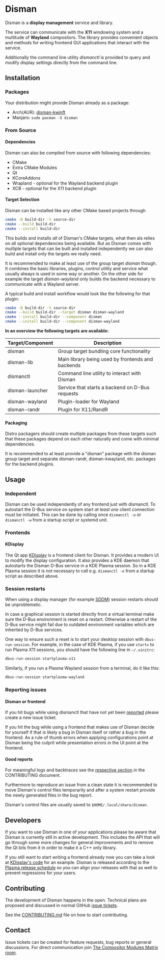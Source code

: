# Disman

Disman is a **display management** service and library.

The service can communicate with the **X11** windowing system
and a multitude of **Wayland** compositors.
The library provides convenient objects and methods
for writing frontend GUI applications
that interact with the service.

Additionally the command line utility *dismanctl* is provided
to query and modify display settings directly from the command line.

## Installation
### Packages
Your distribution might provide Disman already as a package:
* Arch(AUR): [disman-kwinft][aur-package]
* Manjaro: `sudo pacman -S disman`

### From Source
#### Dependencies
Disman can also be compiled from source with following dependencies:
* CMake
* Extra CMake Modules
* Qt
* KCoreAddons
* Wrapland - optional for the Wayland backend plugin
* XCB - optional for the X11 backend plugin

#### Target Selection
Disman can be installed like any other CMake based projects through

```sh
cmake -B build-dir -S source-dir
cmake --build build-dir
cmake --install build-dir
```

This builds and installs *all* of Disman's CMake targets,
what then als relies on all optional dependencies being available.
But as Disman comes with multiple targets
that can be built and installed independently
we can also build and install only the targets we really need.

It is recommended to make at least use of the group target *disman* though.
It combines the basic
libraries, plugins, control utility and service
what usually always is used in some way or another.
On the other side for example the target *disman-wayland*
only builds the backend necessary to communicate with a Wayland server.

A typical build and install workflow would look like the following for that plugin:

```sh
cmake -B build-dir -S source-dir
cmake --build build-dir --target disman disman-wayland
cmake --install build-dir --component disman
cmake --install build-dir --component disman-wayland
```

**In an overview the following targets are available:**

| Target/Component | Description                                         |
|------------------|-----------------------------------------------------|
| disman           | Group target bundling core functionality            |
| disman-lib       | Main library being used by frontends and backends   |
| dismanctl        | Command line utility to interact with Disman        |
| disman-launcher  | Service that starts a backend on D-Bus requests     |
| disman-wayland   | Plugin-loader for Wayland                           |
| disman-randr     | Plugin for X11/RandR                                |

#### Packaging
Distro packagers should create multiple packages from these targets
such that these packages depend on each other naturally
and come with minimal dependencies.

It is recommended to at least provide a "disman" package
with the disman group target
and separate disman-randr, disman-kwayland, etc. packages for the backend plugins.

## Usage
### Independent
Disman can be used independently of any frontend just with dismanctl.
To autostart the D-Bus service on system start *at least one* client connection must be initiated.
This can be done by calling once `dismanctl -o` or `dismanctl -w`
from a startup script or systemd unit.

### Frontends
#### KDisplay
The Qt app [KDisplay][kdisplay] is a frontend client for Disman.
It provides a modern UI to modify the display configuration.
It also provides a KDE daemon
that autostarts the Disman D-Bus service in a KDE Plasma session.
So in a KDE Plasma session it is not necessary
to call e.g. `dismanctl -o` from a startup script
as described above.

### Session restarts

When using a display manager
(for example [SDDM][sddm])
session restarts should be unproblematic.

In case a graphical session is started directly from a virtual terminal
make sure the D-Bus environment is reset on a restart.
Otherwise a restart of the D-Bus service might fail
due to outdated environment variables
which are inherited by D-Bus services.

One way to ensure such a reset is to start your desktop session
with `dbus-run-session`.
For example, in the case of KDE Plasma,
if you use `startx` to run Plasma X11 sessions,
you should have the following line in `~/.xinitrc`:

```sh
dbus-run-session startplasma-x11
```

Similarly, if you run a Plasma Wayland session from a terminal, do it like this:

```sh
dbus-run-session startplasma-wayland
```

### Reporting issues
#### Disman or frontend
If you hit bugs while using dismanctl that have not yet been [reported][issues]
please create a new issue ticket.

If you hit the bug while using a frontend that makes use of Disman
decide for yourself if that is likely a bug in Disman itself or rather a bug in the frontend.
As a rule of thumb errors when applying configurations point at Disman being the culprit
while presentation errors in the UI point at the frontend.

#### Good reports
For meaningful logs and backtraces see the [respective section][disman-log-debug]
in the CONTRIBUTING document.

Furthermore to reproduce an issue from a clean state
it is recommended to move Disman's control files temporarily
and after a system restart provide the newly generated files in the bug report.

Disman's control files are usually saved to `$HOME/.local/share/disman`.

## Developers
If you want to use Disman in one of your applications
please be aware
that Disman is currently still in active development.
This includes the API that will go through some more changes for general improvements
and to remove the Qt bits from it in order to make it a C++ only library.

If you still want to start writing a frontend already now
you can take a look at [KDisplay's code][kdisplay-config] for an example.
Disman is released according to the [Plasma release schedule][plasma-schedule]
so you can align your releases with that as well to prevent regressions for your users.

## Contributing
The development of Disman happens in the open.
Technical plans are proposed and discussed in normal GitHub [issue tickets][issues].

See the [CONTRIBUTING.md](CONTRIBUTING.md) file on how to start contributing.

## Contact
Issue tickets can be created for feature requests, bug reports or general discussions.
For direct communication join [The Compositor Modules Matrix room](https://matrix.to/#/#como:matrix.org).

[aur-package]: https://aur.archlinux.org/packages/disman-kwinft
[disman-log-debug]: https://github.com/winft/disman/blob/master/CONTRIBUTING.md#logging-and-debugging
[issues]: https://github.com/winft/disman/issues
[kdisplay]: https://github.com/winft/kdisplay
[kdisplay-config]: https://github.com/winft/kdisplay/blob/master/kcm/config_handler.cpp
[plasma-schedule]: https://community.kde.org/Schedules/Plasma_5
[sddm]: https://en.wikipedia.org/wiki/Simple_Desktop_Display_Manager
